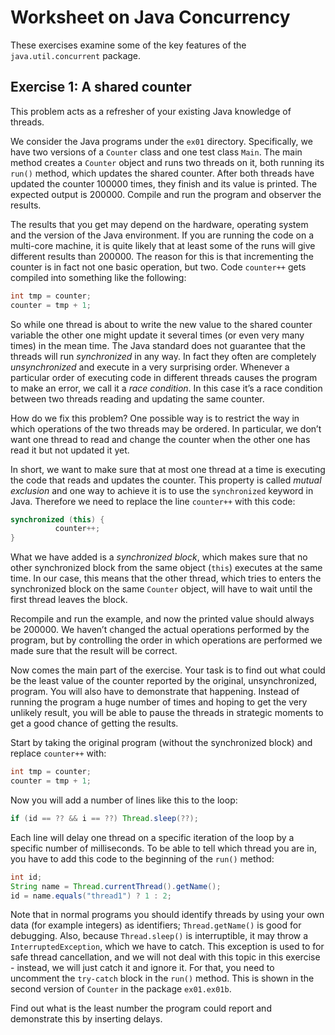 # Worksheet on Java Concurrency

These exercises examine some of the key features of the `java.util.concurrent` package.

## Exercise 1: A shared counter

This problem acts as a refresher of your existing Java knowledge of threads.

We consider the Java programs under the `ex01` directory. 
Specifically, we have two versions of a `Counter` class and one test class `Main`.
The main method creates a `Counter` object and runs two threads on it, 
both running its `run()` method, which updates the shared counter. 
After both threads have updated the counter 100000 times, they finish and its value is printed. 
The expected output is 200000. Compile and run the program and observer the results.

The results that you get may depend on the hardware, operating system and the version of the Java environment. 
If you are running the code on a multi-core machine, it is quite likely that at least some of the runs 
will give different results than 200000.
The reason for this is that incrementing the counter is in fact not one basic operation, but two. 
Code `counter++` gets compiled into something like the following:

```java
int tmp = counter;
counter = tmp + 1;
```

So while one thread is about to write the new value to the shared counter variable the other one might update it several times (or even very many times) in the mean time. 
The Java standard does not guarantee that the threads will run *synchronized* in any way. 
In fact they often are completely *unsynchronized* and execute in a very surprising order. 
Whenever a particular order of executing code in different threads causes the program to make an error, 
we call it a *race condition*. 
In this case it’s a race condition between two threads reading and updating the same counter.

How do we fix this problem? 
One possible way is to restrict the way in which operations of the two threads may be ordered. 
In particular, we don’t want one thread to read and change the counter when the other one has read it 
but not updated it yet.

In short, we want to make sure that at most one thread at a time is executing the code that reads and updates the counter. 
This property is called *mutual exclusion* and one way to achieve it is to use the `synchronized` 
keyword in Java. 
Therefore we need to replace the line `counter++` with this code:

```java
synchronized (this) {
          counter++;
}
```

What we have added is a *synchronized block*, which makes sure that no other synchronized block from the same object (`this`) executes at the same time. 
In our case, this means that the other thread, which tries to enters the synchronized block on the same `Counter` object, will have to wait until the first thread leaves the block.

Recompile and run the example, and now the printed value should always be 200000. 
We haven’t changed the actual operations performed by the program, but by controlling the order in 
which operations are performed we made sure that the result will be correct.

Now comes the main part of the exercise. 
Your task is to find out what could be the least value of the counter reported by the original, unsynchronized, program. 
You will also have to demonstrate that happening. 
Instead of running the program a huge number of times and hoping to get the very unlikely result, 
you will be able to pause the threads in strategic moments to get a good chance of getting the results.

Start by taking the original program (without the synchronized block) and replace `counter++` with:

```java
int tmp = counter;
counter = tmp + 1;
```

Now you will add a number of lines like this to the loop:

```java
if (id == ?? && i == ??) Thread.sleep(??);
```

Each line will delay one thread on a specific iteration of the loop by a specific number of milliseconds. 
To be able to tell which thread you are in, you have to add this code to the beginning of the `run()` method:

```java
int id;
String name = Thread.currentThread().getName();
id = name.equals("thread1") ? 1 : 2;
```

Note that in normal programs you should identify threads by using your own data (for example integers) as identifiers; `Thread.getName()` is good for debugging. 
Also, because `Thread.sleep()` is interruptible, it may throw a `InterruptedException`, 
which we have to catch. 
This exception is used to for safe thread cancellation, and we will not deal with this topic in this exercise - instead, we will just catch it and ignore it. 
For that, you need to uncomment the `try-catch` block in the `run()` method.
This is shown in the second version of `Counter` in the package `ex01.ex01b`.

Find out what is the least number the program could report and demonstrate this by inserting delays.

